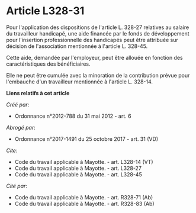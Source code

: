 # Article L328-31

Pour l'application des dispositions de l'article L. 328-27 relatives au salaire du travailleur handicapé, une aide financée
par le fonds de développement pour l'insertion professionnelle des handicapés peut être attribuée sur décision de
l'association mentionnée à l'article L. 328-45. 

Cette aide, demandée par l'employeur, peut être allouée en fonction des caractéristiques des bénéficiaires. 

Elle ne peut être cumulée avec la minoration de la contribution prévue pour l'embauche d'un travailleur mentionnée à
l'article L. 328-14.

**Liens relatifs à cet article**

_Créé par_:

  - Ordonnance n°2012-788 du 31 mai 2012 - art. 6

_Abrogé par_:

  - Ordonnance n°2017-1491 du 25 octobre 2017 - art. 31 (VD)

_Cite_:

  - Code du travail applicable à Mayotte. - art. L328-14 (VT)
  - Code du travail applicable à Mayotte. - art. L328-27
  - Code du travail applicable à Mayotte. - art. L328-45

_Cité par_:

  - Code du travail applicable à Mayotte. - art. R328-71 (Ab)
  - Code du travail applicable à Mayotte. - art. R328-83 (Ab)
